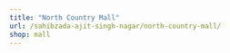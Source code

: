 ```yaml
---
title: "North Country Mall"
url: /sahibzada-ajit-singh-nagar/north-country-mall/
shop: mall
---
```

